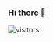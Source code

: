 ### Hi there 👋
![visitors](https://visitor-badge.laobi.icu/badge?page_id=onewesong.onewesong)

<!--
**onewesong/onewesong** is a ✨ _special_ ✨ repository because its `README.md` (this file) appears on your GitHub profile.
![Profile](https://github-readme-stats.vercel.app/api?username=onewesong&show_icons=true&theme=radical)
</br>
![Top Langs](https://github-readme-stats.vercel.app/api/top-langs/?username=onewesong&hide=html,css&theme=radical&layout=compact)
</br>
Here are some ideas to get you started:

- 🔭 I’m currently working on ...
- 🌱 I’m currently learning ...
- 👯 I’m looking to collaborate on ...
- 🤔 I’m looking for help with ...
- 💬 Ask me about ...
- 📫 How to reach me: ...
- 😄 Pronouns: ...
- ⚡ Fun fact: ...
-->
